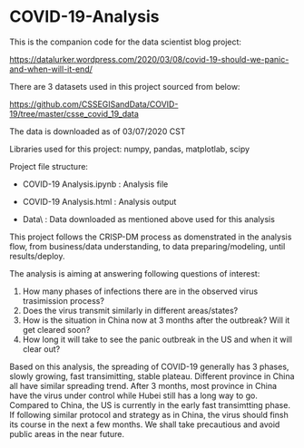 # COVID-19-Analysis

This is the companion code for the data scientist blog project:  

https://datalurker.wordpress.com/2020/03/08/covid-19-should-we-panic-and-when-will-it-end/

There are 3 datasets used in this project sourced from below:  

https://github.com/CSSEGISandData/COVID-19/tree/master/csse_covid_19_data

The data is downloaded as of 03/07/2020 CST  

Libraries used for this project: numpy, pandas, matplotlab, scipy

Project file structure:  

* COVID-19 Analysis.ipynb : Analysis file  

* COVID-19 Analysis.html  : Analysis output  

* Data\                   : Data downloaded as mentioned above used for this analysis


This project follows the CRISP-DM process as domenstrated in the analysis flow, from business/data understanding, to data preparing/modeling, until results/deploy. 

The analysis is aiming at answering following questions of interest:

1. How many phases of infections there are in the observed virus trasimission process? 
2. Does the virus transmit similarly in different areas/states?
3. How is the situation in China now at 3 months after the outbreak? Will it get cleared soon?  
4. How long it will take to see the panic outbreak in the US and when it will clear out?

Based on this analysis, the spreading of COVID-19 generally has 3 phases, slowly growing, fast transimitting, stable plateau. Different province in China all have similar spreading trend. After 3 months, most province in China have the virus under control while Hubei still has a long way to go. Compared to China, the US is currently in the early fast transimtting phase. If following similar protocol and strategy as in China, the virus should finsh its course in the next a few months. We shall take precautious and avoid public areas in the near future. 
